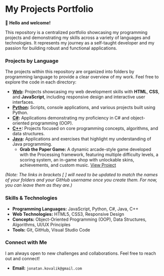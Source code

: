 # My Projects Portfolio

👋 **Hello and welcome!**

This repository is a centralized portfolio showcasing my programming projects and demonstrating my skills across a variety of languages and technologies. It represents my journey as a self-taught developer and my passion for building robust and functional applications.

### Projects by Language

The projects within this repository are organized into folders by programming language to provide a clear overview of my work. Feel free to explore the code in each directory:

* **[Web](https://github.com/JonatanKovalik/Projects/tree/main/Web):** Projects showcasing my web development skills with **HTML**, **CSS**, and **JavaScript**, including responsive design and interactive user interfaces.
* **[Python](https://github.com/your-username/Projects/tree/main/Python):** Scripts, console applications, and various projects built using Python.
* **[C#](https://github.com/your-username/Projects/tree/main/C-Sharp):** Applications demonstrating my proficiency in C# and object-oriented programming (OOP).
* **[C++](https://github.com/JonatanKovalik/Projects/tree/main/C%2B%2B/FirstCodeC%2B%2B):** Projects focused on core programming concepts, algorithms, and data structures.
* **[Java](https://github.com/your-username/Projects/tree/main/Java):** Applications and exercises that highlight my understanding of Java programming.
    * **Grab the Paper Game:** A dynamic arcade-style game developed with the Processing framework, featuring multiple difficulty levels, a scoring system, an in-game shop with unlockable skins, achievements, and custom music.
    [View Project](https://github.com/JonatanKovalik/Projects/tree/main/Grabthepaperproject)

*(Note: The links in brackets [ ] will need to be updated to match the names of your folders and your GitHub username once you create them. For now, you can leave them as they are.)*

### Skills & Technologies

* **Programming Languages:** JavaScript, Python, C#, Java, C++
* **Web Technologies:** HTML5, CSS3, Responsive Design
* **Concepts:** Object-Oriented Programming (OOP), Data Structures, Algorithms, UI/UX Principles
* **Tools:** Git, GitHub, Visual Studio Code

### Connect with Me

I am always open to new challenges and collaborations. Feel free to reach out and connect!

* **Email:** `jonatan.kovalik@gmail.com`
